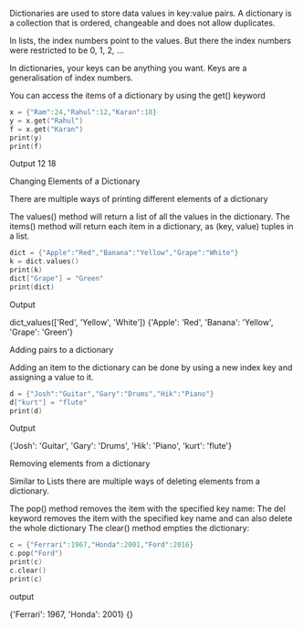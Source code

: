 Dictionaries are used to store data values in key:value pairs. A dictionary is a collection that is ordered, changeable and does not allow duplicates.



In lists, the index numbers point to the values. But there the index numbers were restricted to be 0, 1, 2, ...



In dictionaries, your keys can be anything you want. Keys are a generalisation of index numbers.





You can access the items of a dictionary by using the get() keyword






```c
x = {"Ram":24,"Rahul":12,"Karan":18}
y = x.get("Rahul")
f = x.get("Karan")
print(y)
print(f)
```

Output
12
18



Changing Elements of a Dictionary


There are multiple ways of printing different elements of a dictionary

The values() method will return a list of all the values in the dictionary.
The items() method will return each item in a dictionary, as (key, value) tuples in a list.



```c
dict = {"Apple":"Red","Banana":"Yellow","Grape":"White"}
k = dict.values()
print(k)
dict["Grape"] = "Green"
print(dict)
```

Output

dict_values(['Red', 'Yellow', 'White'])
{'Apple': 'Red', 'Banana': 'Yellow', 'Grape': 'Green'}






Adding pairs to a dictionary

Adding an item to the dictionary can be done by using a new index key and assigning a value to it. 


```c
d = {"Josh":"Guitar","Gary":"Drums","Hik":"Piano"}
d["kurt"] = "flute"
print(d)
```

Output

{'Josh': 'Guitar', 'Gary': 'Drums', 'Hik': 'Piano', 'kurt': 'flute'}




Removing elements from a dictionary

Similar to Lists there are multiple ways of deleting elements from a dictionary.

The pop() method removes the item with the specified key name:
The del keyword removes the item with the specified key name and can also delete the whole dictionary
The clear() method empties the dictionary:


```c
c = {"Ferrari":1967,"Honda":2001,"Ford":2016}
c.pop("Ford")
print(c)
c.clear()
print(c)
```


output

{'Ferrari': 1967, 'Honda': 2001}
{}


